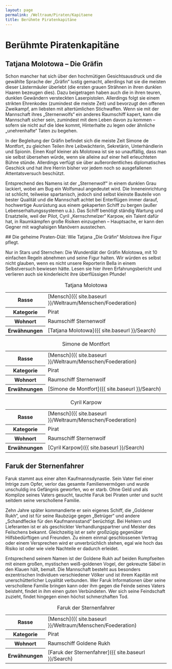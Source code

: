 ```yaml
---
layout: page
permalink: /Weltraum/Piraten/Kapitaene
title: Berühmte Piratenkapitäne
---
```



# Berühmte Piratenkapitäne


## Tatjana Molotowa – Die Gräfin

Schon mancher hat sich über den hochmütigen Gesichtsausdruck und die gewählte Sprache der &bdquo;Gräfin&ldquo; lustig gemacht, allerdings hat sie die meisten dieser Lästermäuler überlebt (die ersten grauen Strähnen in ihren dunklen Haaren bezeugen dies). Dazu beigetragen haben auch die in ihren teuren, dunklen Gewändern versteckten Laserpistolen. Allerdings folgt sie einem strikten Ehrenkodex (zumindest die meiste Zeit) und bevorzugt den offenen Zweikampf, am liebsten mit altertümlichen Stichwaffen. Wenn sie mit der Mannschaft ihres &bdquo;Sternenwolfs&ldquo; ein anderes Raumschiff kapert, kann die Mannschaft sicher sein, zumindest mit dem Leben davon zu kommen – sofern sie nicht auf die Idee kommt, Hinterhalte zu legen oder ähnliche &bdquo;unehrenhafte&ldquo; Taten zu begehen.

In der Begleitung der Gräfin befindet sich die meiste Zeit Simone de Montfort, zu gleichen Teilen ihre Leibwächterin, Sekretärin, Unterhändlerin und Spionin. Einen Kopf kleiner als Molotowa ist sie so unauffällig, dass man sie selbst übersehen würde, wenn sie alleine auf einer hell erleuchteten Bühne stünde. Allerdings verfügt sie über außerordentliches diplomatisches Geschick und hat ihre Herrin bisher vor jedem noch so ausgefallenen Attentatsversuch beschützt.

Entsprechend des Namens ist der &bdquo;Sternenwolf&ldquo; in einem dunklen Grau lackiert, wobei am Bug ein Wolfsmaul angedeutet wird. Die Inneneinrichtung ist schlicht, teilweise spartanisch, jedoch sind selbst kleinste Bauteile von bester Qualität und die Mannschaft achtet bei Enterflügen immer darauf, hochwertige Ausrüstung aus einem gekaperten Schiff zu bergen (außer Lebenserhaltungssystemen u.ä.). Das Schiff benötigt ständig Wartung und Ersatzteile, weil der Pilot, Cyril &bdquo;Kernschmelzer&ldquo; Karpow, ein Talent dafür hat, in Raumkämpfen große Risiken einzugehen – Hauptsache, er kann den Gegner mit waghalsigen Manövern ausstechen.

<div class="anmerkung">
## Die geheime Piraten-Diät: Wie Tatjana &bdquo;Die Gräfin&ldquo; Molotowa ihre Figur pflegt.

Nur in Stars und Sternchen: Die Wunderdiät der Gräfin Molotowa, mit 10 einfachen Regeln abnehmen und seine Figur halten. Wir würden es selbst nicht glauben, wenn es nicht unsere Reporterin Bella in einem Selbstversuch bewiesen hätte. Lesen sie hier ihren Erfahrungsbericht und verlieren auch sie kinderleicht ihre überflüssigen Pfunde!

</div>

<aside>
<table data-type="slc">
<caption>Tatjana Molotowa</caption>
<tbody>
<tr><th>Rasse</th><td>[Mensch]({{ site.baseurl }}/Weltraum/Menschen/Foederation)</td></tr>
<tr><th>Kategorie</th><td>Pirat</td></tr>
<tr><th>Wohnort</th><td>Raumschiff Sternenwolf</td></tr>
<tr><th>Erwähnungen</th><td>[Tatjana Molotowa]({{ site.baseurl }}/Search)</td></tr>
</tbody>
</table>
<table data-type="slc">
<caption>Simone de Montfort</caption>
<tbody>
<tr><th>Rasse</th><td>[Mensch]({{ site.baseurl }}/Weltraum/Menschen/Foederation)</td></tr>
<tr><th>Kategorie</th><td>Pirat</td></tr>
<tr><th>Wohnort</th><td>Raumschiff Sternenwolf</td></tr>
<tr><th>Erwähnungen</th><td>[Simone de Montfort]({{ site.baseurl }}/Search)</td></tr>
</tbody>
</table>
<table data-type="slc">
<caption>Cyril Karpow</caption>
<tbody>
<tr><th>Rasse</th><td>[Mensch]({{ site.baseurl }}/Weltraum/Menschen/Foederation)</td></tr>
<tr><th>Kategorie</th><td>Pirat</td></tr>
<tr><th>Wohnort</th><td>Raumschiff Sternenwolf</td></tr>
<tr><th>Erwähnungen</th><td>[Cyril Karpow]({{ site.baseurl }}/Search)</td></tr>
</tbody>
</table>
</aside>

## Faruk der Sternenfahrer

Faruk stammt aus einer alten Kaufmannsdynastie. Sein Vater fiel einer Intrige zum Opfer, verlor das gesamte Familienvermögen und wurde unschuldig ins Gefängnis geworfen, wo er starb. Ohne Geld und als Komplize seines Vaters gesucht, tauchte Faruk bei Piraten unter und sucht seitdem seine verschollene Familie.

Zehn Jahre später kommandierte er sein eigenes Schiff, die &bdquo;Goldener Rukh&ldquo;, und ist für seine Raubzüge gegen &bdquo;Betrüger&ldquo; und andere &bdquo;Schandflecke für den Kaufmannsstand&ldquo; berüchtigt. Bei Hehlern und Lieferanten ist er als geschickter Verhandlungspartner und Meister des Feilschens bekannt. Gleichzeitig ist er sehr großzügig gegenüber Hilfsbedürftigen und Freunden. Zu einem einmal geschlossenen Vertrag oder einem Versprechen wird er unverbrüchlich stehen, egal wie hoch das Risiko ist oder wie viele Nachteile er dadurch erleidet.

Entsprechend seinem Namen ist der Goldene Rukh auf beiden Rumpfseiten mit einem großen, mystischen weiß-goldenen Vogel, der gekreuzte Säbel in den Klauen hält, bemalt. Die Mannschaft besteht aus besonders exzentrischen Individuen verschiedener Völker und ist ihrem Kapitän mit unerschütterlicher Loyalität verbunden. Wer Faruk Informationen über seine verschollene Familie bringen kann oder ihm gegen die Feinde seines Vaters beisteht, findet in ihm einen guten Verbündeten. Wer sich seine Feindschaft zuzieht, findet hingegen einen höchst schmerzhaften Tod.


<aside>
<table data-type="slc">
<caption>Faruk der Sternenfahrer</caption>
<tbody>
<tr><th>Rasse</th><td>[Mensch]({{ site.baseurl }}/Weltraum/Menschen/Foederation)</td></tr>
<tr><th>Kategorie</th><td>Pirat</td></tr>
<tr><th>Wohnort</th><td>Raumschiff Goldene Rukh</td></tr>
<tr><th>Erwähnungen</th><td>[Faruk der Sternenfahrer]({{ site.baseurl }}/Search)</td></tr>
</tbody>
</table>
</aside>

